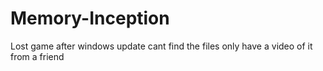 # Memory-Inception
Lost game after windows update cant find the files only have a video of it from a friend 
